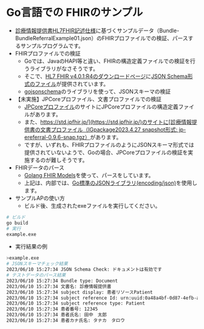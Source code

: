 # Go言語での FHIRのサンプル

- [診療情報提供書HL7FHIR記述仕様](https://std.jpfhir.jp/)に基づくサンプルデータ（Bundle-BundleReferralExample01.json）のFHIRプロファイルでの検証、パースするサンプルプログラムです。
- FHIRプロファイルでの検証
    - Goでは、JavaのHAPI等と違い、FHIRの構造定義ファイルでの検証を行うライブラリがなさそうです。
    - そこで、[HL7 FHIR v4.0.1:R4のダウンロードページ](https://hl7.org/fhir/R4/downloads.html)に[JSON Schema形式のファイル](https://hl7.org/fhir/R4/fhir.schema.json.zip)が提供されています。        
    - [gojsonschema](https://github.com/xeipuuv/gojsonschema)のライブラリを使って、JSONスキーマの検証
- 【未実施】JPCoreプロファイル、文書プロファイルでの検証
    - [JPCoreプロファイル](https://jpfhir.jp/fhir/core/)のサイトにJPCoreプロファイルの構造定義ファイルがあります。
    - また、[https://std.jpfhir.jp/](https://std.jpfhir.jp/)のサイトに[診療情報提供書の文書プロファイル（IGpackage2023.4.27 snapshot形式: jp-ereferral-0.9.6-snap.tgz）](https://jpfhir.jp/fhir/eReferral/jp-ereferral-0.9.7-snap.tgz)があります。
    - ですが、いずれも、FHIRプロファイルのようにJSONスキーマ形式では提供されていないようで、Goの場合、JPCoreプロファイルの検証を実施するのが難しそうです。
- FHIRデータのパース
    - [Golang FHIR Models](https://github.com/samply/golang-fhir-models)を使って、パースをしています。
    - 上記は、内部では、[Go標準のJSONライブラリ(encoding/json)](https://pkg.go.dev/encoding/json)を使用します。
- サンプルAPの使い方
    - ビルド後、生成されたexeファイルを実行してください。
```sh
# ビルド
go build
# 実行
example.exe
```

* 実行結果の例
```sh
>example.exe
# JSONスキーマチェック結果
2023/06/10 15:27:34 JSON Schema Check: ドキュメントは有効です
# テストデータのパース結果
2023/06/10 15:27:34 Bundle type: Document
2023/06/10 15:27:34 文書名: 診療情報提供書
2023/06/10 15:27:34 subject display: 患者リソースPatient
2023/06/10 15:27:34 subject reference Id: urn:uuid:0a48a4bf-0d87-4efb-aafd-d45e0842a4dd
2023/06/10 15:27:34 subject reference type: Patient
2023/06/10 15:27:34 患者番号: 12345
2023/06/10 15:27:34 患者氏名: 田中　太郎
2023/06/10 15:27:34 患者カナ氏名: タナカ　タロウ
```